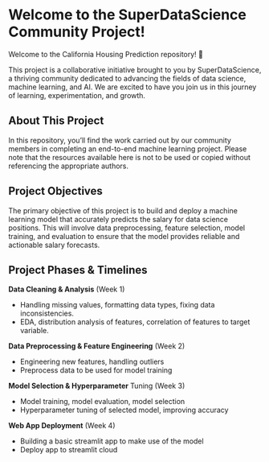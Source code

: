 # Welcome to the SuperDataScience Community Project!
Welcome to the California Housing Prediction repository! 🎉

This project is a collaborative initiative brought to you by SuperDataScience, a thriving community dedicated to advancing the fields of data science, machine learning, and AI. We are excited to have you join us in this journey of learning, experimentation, and growth.

## About This Project
In this repository, you’ll find the work carried out by our community members in completing an end-to-end machine learning project. Please note that the resources available here is not to be used or copied without referencing the appropriate authors.

## Project Objectives
The primary objective of this project is to build and deploy a machine learning model that accurately predicts the salary for data science positions. This will involve data preprocessing, feature selection, model training, and evaluation to ensure that the model provides reliable and actionable salary forecasts.

## Project Phases & Timelines
**Data Cleaning & Analysis** (Week 1)
- Handling missing values, formatting data types, fixing data inconsistencies.
- EDA, distribution analysis of features, correlation of features to target variable.

**Data Preprocessing & Feature Engineering** (Week 2)
- Engineering new features, handling outliers
- Preprocess data to be used for model training

**Model Selection & Hyperparameter** Tuning (Week 3)
- Model training, model evaluation, model selection
- Hyperparameter tuning of selected model, improving accuracy

**Web App Deployment** (Week 4)
- Building a basic streamlit app to make use of the model
- Deploy app to streamlit cloud

